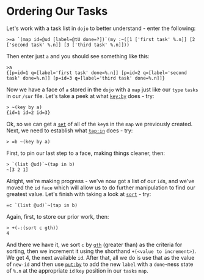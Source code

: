 # Ordering Our Tasks

Let's work with a task list in `dojo` to better understand - enter the following:
```
>=a `(map id=@ud [label=@tU done=?])`(my :~([1 ['first task' %.n]] [2 ['second task' %.n]] [3 ['third task' %.n]]))
```
Then enter just `a` and you should see something like this:
```
>a
{[p=id=1 q=[label='first task' done=%.n]] [p=id=2 q=[label='second task' done=%.n]] [p=id=3 q=[label='third task' done=%.n]]}
```

Now we have a face of `a` stored in the `dojo` with a `map` just like our `type` `tasks` in our `/sur` file.  Let's take a peek at what [`key:by`](https://github.com/urbit/urbit/blob/fab9a47a925f73f026c39f124e543e009d211978/pkg/arvo/sys/hoon.hoon#L1751) does - try:
```
> ~(key by a)
{id=1 id=2 id=3}
```

Ok, so we can get a [`set`](https://github.com/urbit/urbit/blob/fab9a47a925f73f026c39f124e543e009d211978/pkg/arvo/sys/hoon.hoon#L1915) of all of the `key`s in the `map` we previously created. Next, we need to establish what [`tap:in`](https://github.com/urbit/urbit/blob/fab9a47a925f73f026c39f124e543e009d211978/pkg/arvo/sys/hoon.hoon#L1410) does - try:
```
> =b ~(key by a)
```
First, to pin our last step to a face, making things cleaner, then:
```
> `(list @ud)`~(tap in b)
~[3 2 1]
```

Alright, we're making progress - we've now got a list of our `id`s, and we've moved the `id` `face` which will allow us to do further manipulation to find our greatest value.  Let's finish with taking a look at [`sort`](https://github.com/urbit/urbit/blob/fab9a47a925f73f026c39f124e543e009d211978/pkg/arvo/sys/hoon.hoon#L739) - try:
```
=c `(list @ud)`~(tap in b)
```
Again, first, to store our prior work, then:
```
> +(-:(sort c gth))
4
```

And there we have it, we sort `c` by [`gth`](https://github.com/urbit/urbit/blob/fab9a47a925f73f026c39f124e543e009d211978/pkg/arvo/sys/hoon.hoon#L2691) (greater than) as the criteria for sorting, then we increment it using the shorthand `+(<value to increment>)`.  We get 4, the next available `id`.  After that, all we do is use that as the value of `new-id` and then use [`put:by`](https://github.com/urbit/urbit/blob/fab9a47a925f73f026c39f124e543e009d211978/pkg/arvo/sys/hoon.hoon#L1632) to add the new `label` with a `done`-ness state of `%.n` at the appropriate `id` `key` position in our `tasks` `map`.